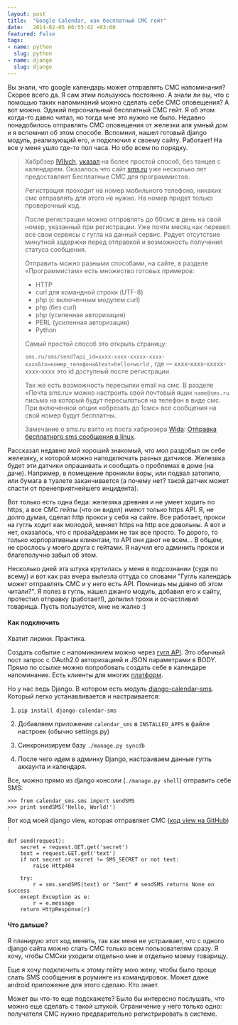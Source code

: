 ```yaml
---
layout: post
title:  "Google Calendar, как бесплатный СМС гейт"
date:   2014-02-05 06:55:42 +03:00
featured: False
tags: 
- name: python
  slug: python
- name: django
  slug: django
---
```

Вы знали, что google календарь может отправлять СМС напоминания? Скорее всего да. Я сам этим пользуюсь постоянно. А знали ли вы, что с помощью таких напоминаний можно сделать себе СМС оповещения? А вот можно. Эдакий персональный бесплатный СМС гейт. Я об этом когда-то давно читал, но тогда мне это нужно не было. Недавно понадобилось отправлять СМС оповещения от железки аля умный дом и я вспомнил об этом способе. Вспомнил, нашел готовый django модуль, реализующий его, и подключил к своему сайту. Работает! На все у меня ушло где-то пол часа. Но обо всем по порядку.

> Хабрбзер [IVIlych](http://habrahabr.ru/users/ivilych/), [указал](http://habrahabr.ru/post/211667/#comment_7282675) на более простой способ, без танцев с календарем.
> Оказалось что сайт [sms.ru](http://sms.ru) уже несколько лет предоставляет Бесплатные СМС для программистов.
> 
> Регистрация проходит на номер мобильного телефона, никаких смс отправлять для этого не нужно. На номер придет только проверочный код.
> 
> После регистрации можно отправлять до 60смс в день на свой номер, указанный при регистрации. Уже почти месяц как перевел все свои сервисы с гугла на данный сервис. Радует отсутствие минутной задержки перед отправкой и возможность получения статуса сообщения.
> 
> Отправить можно разными способами, на сайте, в разделе «Программистам» есть множество готовых примеров:
> 
> * HTTP
> * curl для командной строки (UTF-8)
> * php (с включенным модулем curl)
> * php (без curl)
> * php (усиленная авторизация)
> * PERL (усиленная авторизация)
> * Python
> 
> 
> 
> Самый простой способ это открыть страницу:
> 
> `sms.ru/sms/send?api_id=xxxx-xxxx-xxxxx-xxxx-xxxx&to=номер_телефона&text=hello+world`
> , где — xxxx-xxxx-xxxxx-xxxx-xxxx это id доступный после регистрации.
> 
> Так же есть возможность пересылки email на смс. В разделе «Почта sms.ru» можно настроить свой почтовый ящик `name@sms.ru` письма на который будут пересылаться на телефон в виде смс. При включенной опции «обрезать до 1смс» все сообщения на свой номер будут бесплатны.
> 
> Замечание о sms.ru взято из поста хабрюзера [Wida](http://habrahabr.ru/users/wida/): [Отправка бесплатного sms сообщения в linux](http://habrahabr.ru/post/147583/).



Рассказал недавно мой хороший знакомый, что мол раздобыл он себе железяку, к которой можно наподключать разных датчиков. Железяка будет эти датчики опрашивать и сообщать о проблемах в доме (на даче). Например, в помещение проникли воры, или подвал затопило, или бумага в туалете заканчивается (а почему нет? такой датчик может спасти от пренеприятнейшего инцидента). 

Вот только есть одна беда: железяка древняя и не умеет ходить по https, а все СМС гейты (что он видел) имеют только https API. Я, не долго думая, сделал http прокси у себя на сайте. Все работает, прокси на гугль ходит как молодой, меняет https на http все довольны. А вот и нет, оказалось, что с провайдерами не так все просто. То дорого, то только корпоративным клиентам, то API они дают не всем... В общем, не срослось у моего друга с гейтами. Я научил его админить прокси и благополучно забыл об этом.

Несколько дней эта штука крутилась у меня в подсознании (судя по всему) и вот как раз вчера вылезла оттуда со словами "Гугль календарь может отправлять СМС и у него есть API. Помнишь мы давно об этом читали?". Я полез в гугль, нашел джанго модуль, добавил его к сайту, протестил отправку (работает!), допилил трохи и осчастливил товарища. Пусть пользуется, мне не жалко :)

#### Как подключить

Хватит лирики. Практика.

Создать событие с напоминанием можно через [гугл API](https://developers.google.com/google-apps/calendar/v3/reference/events/insert). Это обычный пост запрос с OAuth2.0 авторизацией и JSON параметрами в BODY. Прямо по ссылке можно попробовать создать себе в календаре напоминание. Есть клиенты для многих [платформ](https://developers.google.com/google-apps/calendar/downloads).

Но у нас ведь Django. В котором есть модуль [django-calendar-sms](https://github.com/gotlium/django-calendar-sms#whats-that). Который легко устанавливается и настраивается:

1. `pip install django-calendar-sms`

1. Добавляем приложение `calendar_sms` в `INSTALLED_APPS` в файле настроек (обычно settings.py) 

1. Синхронизируем базу `./manage.py syncdb`

1. После чего идем в админку Django, настраиваем данные гугль аккаунта и календаря.

Все, можно прямо из django консоли (`./manage.py shell`) отправить себе SMS:

    >>> from calendar_sms.sms import sendSMS
	>>> print sendSMS('Hello, World!')

Вот код моей django view, которая отправляет СМС ([код view на GitHub](https://github.com/akava/akava_site/blob/4997f103ed19ad33ac1b4f88aa9baf31816296c3/sms/views.py )) :

    def send(request):
	    secret = request.GET.get('secret')
	    text = request.GET.get('text')
	    if not secret or secret != SMS_SECRET or not text:
	    	raise Http404
	    
	    try:
		    r = sms.sendSMS(text) or "Sent" # sendSMS returns None on success
	    except Exception as e:
		    r = e.message
	    return HttpResponse(r)

#### Что дальше?

Я планирую этот код менять, так как меня не устраивает, что с одного django сайта можно слать СМС только всем пользователям сразу. Я хочу, чтобы СМСки уходили отдельно мне и отдельно моему товарищу. 

Еще я хочу подключить к этому гейту мою жену, чтобы было проще слать SMS сообщения в роуминге из командировок. Может даже android приложение для этого сделаю. Кто знает.

Может вы что-то еще подскажете? Было бы интересно послушать, что можно еще сделать с такой штукой. Ограничение у него только одно: получателя СМС нужно предварительно регистрировать в системе. 
